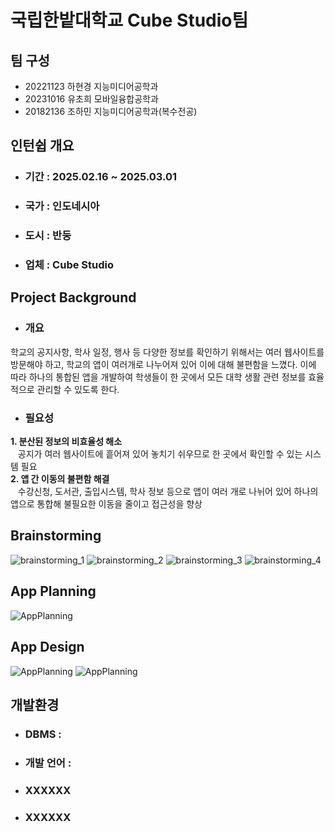 # 국립한밭대학교 Cube Studio팀

## 팀 구성 
- 20221123 하현경 지능미디어공학과
- 20231016 유초희 모바일융합공학과
- 20182136 조하민 지능미디어공학과(복수전공)

## 인턴쉽 개요
  - ### 기간 : 2025.02.16 ~ 2025.03.01
  - ### 국가 : 인도네시아 
  - ### 도시 : 반둥
  - ### 업체 : Cube Studio

## Project Background
  - ### 개요
학교의 공지사항, 학사 일정, 행사 등 다양한 정보를 확인하기 위해서는 여러 웹사이트를 방문해야 하고, 학교의 앱이 여러개로 나누어져 있어 이에 대해 불편함을 느꼈다. 이에 따라 하나의 통합된 앱을 개발하여 학생들이 한 곳에서 모든 대학 생활 관련 정보를 효율적으로 관리할 수 있도록 한다.
  - ### 필요성  
**1. 분산된 정보의 비효율성 해소**  
&nbsp;&nbsp;&nbsp;공지가 여러 웹사이트에 흩어져 있어 놓치기 쉬우므로 한 곳에서 확인할 수 있는 시스템 필요  
**2. 앱 간 이동의 불편함 해결**  
&nbsp;&nbsp;&nbsp;수강신청, 도서관, 출입시스템, 학사 정보 등으로 앱이 여러 개로 나뉘어 있어 하나의 앱으로 통합해 불필요한 이동을 줄이고 접근성을 향상

## Brainstorming
![brainstorming_1](https://github.com/user-attachments/assets/205d1018-de55-49c7-aff3-7ee4e8f59831)
![brainstorming_2](https://github.com/user-attachments/assets/887f3573-a145-4309-84e9-7ee24bf1b52e)
![brainstorming_3](https://github.com/user-attachments/assets/84d806c7-bbe7-4f9e-8e47-4b66c66de313)
![brainstorming_4](https://github.com/user-attachments/assets/da410362-df10-46c4-8d4e-7145e9272915)

## App Planning
![AppPlanning](https://github.com/user-attachments/assets/0ef782df-ba82-429b-b7f0-a0cc7d433169)

## App Design
![AppPlanning](https://github.com/user-attachments/assets/6a717cfe-30c5-4587-9794-fd72944fd930)
![AppPlanning](https://github.com/user-attachments/assets/c30d467c-63b2-442e-9820-5ba3e9c68511)

## 개발환경
  - ### DBMS :
  - ### 개발 언어 :
  - ### XXXXXX
  - ### XXXXXX
